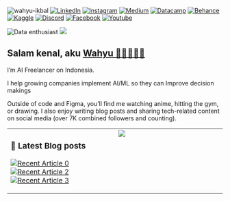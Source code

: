 <a align="left"><img src="https://komarev.com/ghpvc/?username=wahyudesu&label=Profile%20views&color=0A66C2&style=flat" alt="wahyu-ikbal" /></a>
[![Linkedln](https://img.shields.io/badge/LinkedIn-0A66C2?style=flat&logo=linkedin&logoColor=white)](https://www.linkedin.com/in/bitliu/)
[![Instagram](https://img.shields.io/badge/Instagram-E4405F?style=flat&logo=instagram&logoColor=white)](https://www.instagram.com/wahyuikbal_m)
[![Medium](https://img.shields.io/badge/Medium-2b3849?style=flat&logo=medium&logoColor=white)](https://medium.com/@wahyuikbal)
[![Datacamp](https://img.shields.io/badge/Datacamp-03ed61?style=flat&logo=datacamp&logoColor=white)](https://www.datacamp.com/portfolio/wahyuikbalmaulana)
[![Behance](https://img.shields.io/badge/Behance-1769ff?style=style-flat&logo=behance&logoColor=white)](https://www.behance.net/wahyuikbalmaulana)
[![Kaggle](https://img.shields.io/badge/Kaggle-20BEFF?style=style-flat&logo=kaggle&logoColor=white)](https://www.kaggle.com/wahyuikbalmaulana)
[![Discord](https://img.shields.io/badge/Discord-5865F2?style=flat&logo=discord&logoColor=white)](https://discordapp.com/user/932871555304800318)
[![Facebook](https://img.shields.io/badge/Facebook-0866FF?style=flat&logo=facebook&logoColor=white)](https://www.facebook.com/whyikbalmaulana/)
[![Youtube](https://img.shields.io/badge/YouTube-DC322F?style=flat&logo=youtube&logoColor=white)](https://www.youtube.com/wahyuikbalmaulana/)

![Data enthusiast](https://images.datacamp.com/image/upload/f_auto,q_auto:best/v1610040100/Linkedin_Cover_-_Data_Enthusiast_qgfd0z.png)
<img src="https://user-images.githubusercontent.com/73097560/115834477-dbab4500-a447-11eb-908a-139a6edaec5c.gif">

<h2 align="left">Salam kenal, aku <a href="https://www.wahyuikbal.web.id" target="_blank">Wahyu 👋🏼👨🏻‍💻</a></h2>

I’m AI Freelancer on Indonesia.

I help growing companies implement AI/ML so they can Improve decision makings

Outside of code and Figma, you’ll find me watching anime, hitting the gym, or drawing. I also enjoy writing blog posts and sharing tech-related content on social media (over 7K combined followers and counting).

<table><tr><td valign="top" width="50%">

### 📕 Latest Blog posts
<!-- BLOG-POST-LIST:START -->
<a target="_blank" href="https://github-readme-medium-recent-article.vercel.app/medium/@wahyuikbal/0"><img src="https://github-readme-medium-recent-article.vercel.app/medium/@wahyuikbal/0" alt="Recent Article 0"> 
<a target="_blank" href="https://github-readme-medium-recent-article.vercel.app/medium/@wahyuikbal/2"><img src="https://github-readme-medium-recent-article.vercel.app/medium/@wahyuikbal/2" alt="Recent Article 2"> 
<a target="_blank" href="https://github-readme-medium-recent-article.vercel.app/medium/@wahyuikbal/3"><img src="https://github-readme-medium-recent-article.vercel.app/medium/@wahyuikbal/3" alt="Recent Article 3"> 

</td><td valign="top" width="60%">
<img src="https://github-readme-stats-eight-theta.vercel.app/api?username=wahyudesu&show_icons=false&theme=dark&include_all_commits=true&count_private=true&layout=compact"/>
</td></tr></table>
